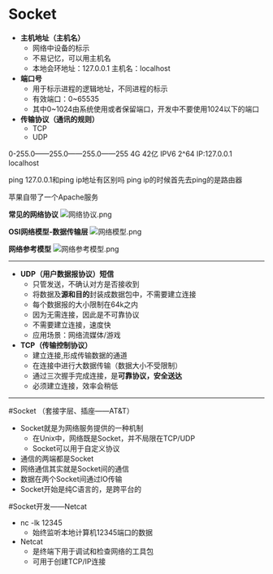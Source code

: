 # Socket

- **主机地址（主机名）**
  - 网络中设备的标示
  - 不易记忆，可以用主机名
  - 本地会环地址：127.0.0.1      主机名：localhost
- **端口号**
  - 用于标示进程的逻辑地址，不同进程的标示
  - 有效端口：0~65535
  - 其中0~1024由系统使用或者保留端口，开发中不要使用1024以下的端口
- **传输协议（通讯的规则）**
  - TCP
  - UDP

0-255.0——255.0——255.0——255
4G 42亿
IPV6 2^64
IP:127.0.0.1  localhost



ping  127.0.0.1和ping ip地址有区别吗
ping ip的时候首先去ping的是路由器

苹果自带了一个Apache服务

**常见的网络协议**
![网络协议.png](http://upload-images.jianshu.io/upload_images/1718623-55ebcac2ae13856a.png?imageMogr2/auto-orient/strip%7CimageView2/2/w/1240)

**OSI网络模型-数据传输层**
![网络模型.png](http://upload-images.jianshu.io/upload_images/1718623-772af8eb699eae72.png?imageMogr2/auto-orient/strip%7CimageView2/2/w/1240)

**网络参考模型**
![网络参考模型.png](http://upload-images.jianshu.io/upload_images/1718623-2df38757d06f6f71.png?imageMogr2/auto-orient/strip%7CimageView2/2/w/1240)

----
- **UDP（用户数据报协议）短信**
  - 只管发送，不确认对方是否接收到
  - 将数据及**源和目的**封装成数据包中，不需要建立连接
   - 每个数据报的大小限制在64k之内
   - 因为无需连接，因此是不可靠协议
   - 不需要建立连接，速度快
   - 应用场景：网络流媒体/游戏
- **TCP（传输控制协议）**
   - 建立连接,形成传输数据的通道
   - 在连接中进行大数据传输（数据大小不受限制）
   - 通过三次握手完成连接，是**可靠协议，安全送达**
   - 必须建立连接，效率会稍低
----
#Socket （套接字层、插座——AT&T）
- Socket就是为网络服务提供的一种机制
   - 在Unix中，网络既是Socket，并不局限在TCP/UDP
   - Socket可以用于自定义协议
- 通信的两端都是Socket
- 网络通信其实就是Socket间的通信
- 数据在两个Socket间通过IO传输
- Socket开始是纯C语言的，是跨平台的

#Socket开发——Netcat
- nc -lk 12345
   - 始终监听本地计算机12345端口的数据
- Netcat
   - 是终端下用于调试和检查网络的工具包
   - 可用于创建TCP/IP连接
